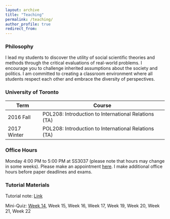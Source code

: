 ```yaml
---
layout: archive
title: "Teaching"
permalink: /teaching/
author_profile: true
redirect_from:
---
```


### Philosophy
I lead my students to discover the utility of social scientific theories and methods through the critical evaluations of real-world problems. I encourage you to challenge inherited assumptions about the society and politics. I am committed to creating a classroom environment where all students respect each other and embrace the diversity of perspectives.

### University of Toronto

| Term | Course |
| --- |  --- | 
| 2016 Fall     | POL208: Introduction to International Relations (TA) |
| 2017 Winter   | POL208: Introduction to International Relations (TA) |      


### Office Hours

Monday 4:00 PM to 5:00 PM at SS3037 (please note that hours may change in some weeks). Please make an appointment [here](https://takumishibaike.youcanbook.me/).​ I make additional office hours before paper deadlines and exams.
​
### Tutorial Materials

Tutorial note: [Link](https://www.dropbox.com/s/gq3fv93j5vwzvzn/tutorial_winter.pdf?dl=0)

​Mini-Quiz: [Week 14](https://www.dropbox.com/s/sgpencooxoxz144/week14.pdf?dl=0), Week 15, Week 16, Week 17, Week 19, Week 20, Week 21, Week 22
​